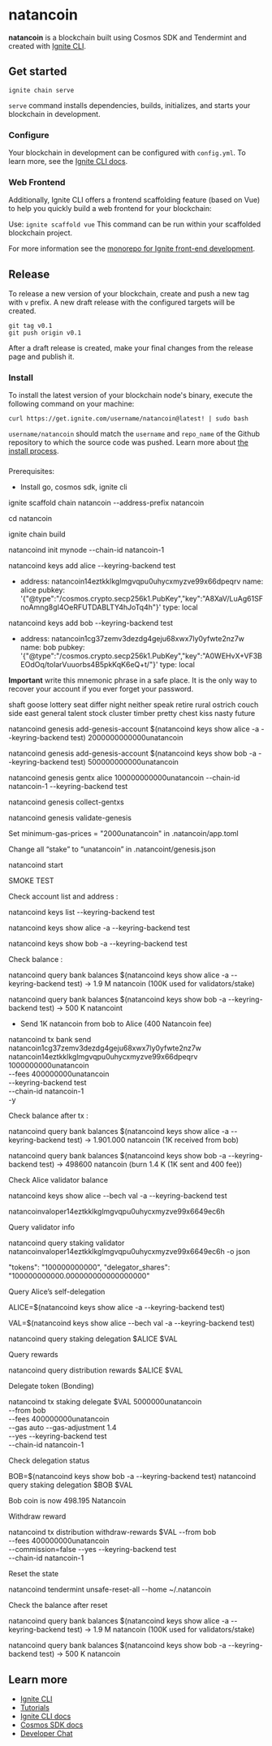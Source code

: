 # natancoin
**natancoin** is a blockchain built using Cosmos SDK and Tendermint and created with [Ignite CLI](https://ignite.com/cli).

## Get started

```
ignite chain serve
```

`serve` command installs dependencies, builds, initializes, and starts your blockchain in development.

### Configure

Your blockchain in development can be configured with `config.yml`. To learn more, see the [Ignite CLI docs](https://docs.ignite.com).

### Web Frontend

Additionally, Ignite CLI offers a frontend scaffolding feature (based on Vue) to help you quickly build a web frontend for your blockchain:

Use: `ignite scaffold vue`
This command can be run within your scaffolded blockchain project.


For more information see the [monorepo for Ignite front-end development](https://github.com/ignite/web).

## Release
To release a new version of your blockchain, create and push a new tag with `v` prefix. A new draft release with the configured targets will be created.

```
git tag v0.1
git push origin v0.1
```

After a draft release is created, make your final changes from the release page and publish it.

### Install
To install the latest version of your blockchain node's binary, execute the following command on your machine:

```
curl https://get.ignite.com/username/natancoin@latest! | sudo bash
```
`username/natancoin` should match the `username` and `repo_name` of the Github repository to which the source code was pushed. Learn more about [the install process](https://github.com/ignite/installer).

###
Prerequisites:
- Install go, cosmos sdk, ignite cli

ignite scaffold chain natancoin --address-prefix natancoin

cd natancoin    

ignite chain build

natancoind init mynode --chain-id natancoin-1

natancoind keys add alice --keyring-backend test

- address: natancoin14eztkklkglmgvqpu0uhycxmyzve99x66dpeqrv
  name: alice
  pubkey: '{"@type":"/cosmos.crypto.secp256k1.PubKey","key":"A8XaV/LuAg61SFnoAmng8gI4OeRFUTDABLTY4hJoTq4h"}'
  type: local


natancoind keys add bob --keyring-backend test

- address: natancoin1cg37zemv3dezdg4geju68xwx7ly0yfwte2nz7w
  name: bob
  pubkey: '{"@type":"/cosmos.crypto.secp256k1.PubKey","key":"A0WEHvX+VF3BEOdOq/toIarVuuorbs4B5pkKqK6eQ+t/"}'
  type: local


**Important** write this mnemonic phrase in a safe place.
It is the only way to recover your account if you ever forget your password.

shaft goose lottery seat differ night neither speak retire rural ostrich couch side east general talent stock cluster timber pretty chest kiss nasty future


natancoind genesis add-genesis-account $(natancoind keys show alice -a --keyring-backend test) 2000000000000unatancoin

natancoind genesis add-genesis-account $(natancoind keys show bob -a --keyring-backend test) 500000000000unatancoin

natancoind genesis gentx alice 100000000000unatancoin --chain-id natancoin-1 --keyring-backend test

natancoind genesis collect-gentxs

natancoind genesis validate-genesis

Set minimum-gas-prices = "2000unatancoin" in .natancoin/app.toml

Change all “stake” to “unatancoin” in .natancoint/genesis.json

natancoind start   

SMOKE TEST

Check account list and address : 

natancoind keys list --keyring-backend test

natancoind keys show alice -a --keyring-backend test

natancoind keys show bob -a --keyring-backend test

Check balance : 

natancoind query bank balances $(natancoind keys show alice -a --keyring-backend test) -> 1.9 M natancoin (100K used for validators/stake)

natancoind query bank balances $(natancoind keys show bob -a --keyring-backend test) -> 500 K natancoint

- Send 1K natancoin from bob to Alice (400 Natancoin fee)

 natancoind tx bank send \
  natancoin1cg37zemv3dezdg4geju68xwx7ly0yfwte2nz7w \
  natancoin14eztkklkglmgvqpu0uhycxmyzve99x66dpeqrv \
  1000000000unatancoin \
  --fees 400000000unatancoin \
  --keyring-backend test \
  --chain-id natancoin-1 \
  -y

Check balance after tx : 

natancoind query bank balances $(natancoind keys show alice -a --keyring-backend test) -> 1.901.000 natancoin (1K received from bob)

natancoind query bank balances $(natancoind keys show bob -a --keyring-backend test) -> 498600 natancoin (burn 1.4 K (1K sent and 400 fee))


Check Alice validator balance

natancoind keys show alice --bech val -a --keyring-backend test

natancoinvaloper14eztkklkglmgvqpu0uhycxmyzve99x6649ec6h

Query validator info

natancoind query staking validator natancoinvaloper14eztkklkglmgvqpu0uhycxmyzve99x6649ec6h -o json

"tokens": "100000000000",
 "delegator_shares": "100000000000.000000000000000000"

Query Alice’s self-delegation

ALICE=$(natancoind keys show alice -a --keyring-backend test)

VAL=$(natancoind keys show alice --bech val -a --keyring-backend test)

natancoind query staking delegation $ALICE $VAL

Query rewards

natancoind query distribution rewards $ALICE $VAL


Delegate token (Bonding)

natancoind tx staking delegate $VAL 5000000unatancoin \
  --from bob \
  --fees 400000000unatancoin \
  --gas auto --gas-adjustment 1.4 \
  --yes --keyring-backend test \
  --chain-id natancoin-1

Check delegation status

BOB=$(natancoind keys show bob -a --keyring-backend test)
natancoind query staking delegation $BOB $VAL

Bob coin is now 498.195 Natancoin

Withdraw reward

natancoind tx distribution withdraw-rewards $VAL --from bob \
  --fees 400000000unatancoin \
  --commission=false --yes --keyring-backend test\
  --chain-id natancoin-1


Reset the state

natancoind tendermint unsafe-reset-all --home ~/.natancoin


Check the balance after reset

natancoind query bank balances $(natancoind keys show alice -a --keyring-backend test) -> 1.9 M natancoin (100K used for validators/stake)

natancoind query bank balances $(natancoind keys show bob -a --keyring-backend test) -> 500 K natancoin


## Learn more

- [Ignite CLI](https://ignite.com/cli)
- [Tutorials](https://docs.ignite.com/guide)
- [Ignite CLI docs](https://docs.ignite.com)
- [Cosmos SDK docs](https://docs.cosmos.network)
- [Developer Chat](https://discord.com/invite/ignitecli)
